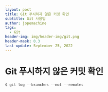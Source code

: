 ```yaml
---
layout: post
title: Git 푸시하지 않은 커밋 확인
subtitle: Git 사용법
author: jopemachine
tags:
  - Git
header-img: img/header-img/git.png
header-mask: 0.3
last-update: September 25, 2022
---
```


# Git 푸시하지 않은 커밋 확인

```
$ git log --branches --not --remotes
```
